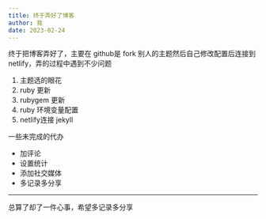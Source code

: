 ```yaml
---
title: 终于弄好了博客
author: 我
date: 2023-02-24 
---
```


终于把博客弄好了，主要在 github是 fork 别人的主题然后自己修改配置后连接到netlify，弄的过程中遇到不少问题
1. 主题选的眼花
2. ruby 更新
3. rubygem 更新
4. ruby 环境变量配置
5. netlify连接 jekyll

一些未完成的代办
- 加评论
- 设置统计
- 添加社交媒体
- 多记录多分享

------
总算了却了一件心事，希望多记录多分享

